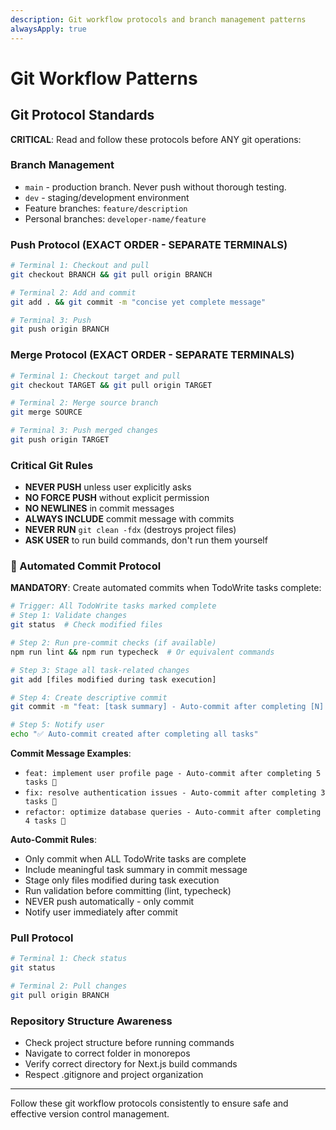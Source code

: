 ```yaml
---
description: Git workflow protocols and branch management patterns
alwaysApply: true
---
```


# Git Workflow Patterns

## Git Protocol Standards
**CRITICAL**: Read and follow these protocols before ANY git operations:

### Branch Management
- `main` - production branch. Never push without thorough testing.
- `dev` - staging/development environment
- Feature branches: `feature/description`
- Personal branches: `developer-name/feature`

### Push Protocol (EXACT ORDER - SEPARATE TERMINALS)
```bash
# Terminal 1: Checkout and pull
git checkout BRANCH && git pull origin BRANCH

# Terminal 2: Add and commit  
git add . && git commit -m "concise yet complete message"

# Terminal 3: Push
git push origin BRANCH
```

### Merge Protocol (EXACT ORDER - SEPARATE TERMINALS)
```bash
# Terminal 1: Checkout target and pull
git checkout TARGET && git pull origin TARGET

# Terminal 2: Merge source branch
git merge SOURCE

# Terminal 3: Push merged changes
git push origin TARGET
```

### Critical Git Rules
- **NEVER PUSH** unless user explicitly asks
- **NO FORCE PUSH** without explicit permission
- **NO NEWLINES** in commit messages
- **ALWAYS INCLUDE** commit message with commits
- **NEVER RUN** `git clean -fdx` (destroys project files)
- **ASK USER** to run build commands, don't run them yourself

### 🔄 Automated Commit Protocol
**MANDATORY**: Create automated commits when TodoWrite tasks complete:

```bash
# Trigger: All TodoWrite tasks marked complete
# Step 1: Validate changes
git status  # Check modified files

# Step 2: Run pre-commit checks (if available)
npm run lint && npm run typecheck  # Or equivalent commands

# Step 3: Stage all task-related changes
git add [files modified during task execution]

# Step 4: Create descriptive commit
git commit -m "feat: [task summary] - Auto-commit after completing [N] tasks 🤖"

# Step 5: Notify user
echo "✅ Auto-commit created after completing all tasks"
```

**Commit Message Examples**:
- `feat: implement user profile page - Auto-commit after completing 5 tasks 🤖`
- `fix: resolve authentication issues - Auto-commit after completing 3 tasks 🤖`
- `refactor: optimize database queries - Auto-commit after completing 4 tasks 🤖`

**Auto-Commit Rules**:
- Only commit when ALL TodoWrite tasks are complete
- Include meaningful task summary in commit message
- Stage only files modified during task execution
- Run validation before committing (lint, typecheck)
- NEVER push automatically - only commit
- Notify user immediately after commit

### Pull Protocol
```bash
# Terminal 1: Check status
git status

# Terminal 2: Pull changes
git pull origin BRANCH
```

### Repository Structure Awareness
- Check project structure before running commands
- Navigate to correct folder in monorepos
- Verify correct directory for Next.js build commands
- Respect .gitignore and project organization

---

Follow these git workflow protocols consistently to ensure safe and effective version control management.